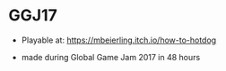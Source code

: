 # GGJ17

* Playable at: https://mbeierling.itch.io/how-to-hotdog

* made during Global Game Jam 2017 in 48 hours
